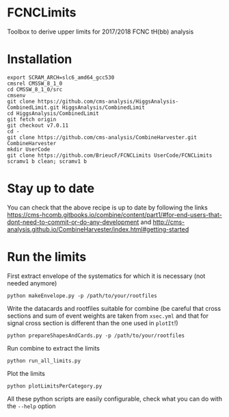 # FCNCLimits
Toolbox to derive upper limits for 2017/2018 FCNC tH(bb) analysis
# Installation
```
export SCRAM_ARCH=slc6_amd64_gcc530
cmsrel CMSSW_8_1_0
cd CMSSW_8_1_0/src 
cmsenv
git clone https://github.com/cms-analysis/HiggsAnalysis-CombinedLimit.git HiggsAnalysis/CombinedLimit
cd HiggsAnalysis/CombinedLimit
git fetch origin
git checkout v7.0.11
cd -
git clone https://github.com/cms-analysis/CombineHarvester.git CombineHarvester
mkdir UserCode
git clone https://github.com/BrieucF/FCNCLimits UserCode/FCNCLimits
scramv1 b clean; scramv1 b
```
# Stay up to date
You can check that the above recipe is up to date by following the links
https://cms-hcomb.gitbooks.io/combine/content/part1/#for-end-users-that-dont-need-to-commit-or-do-any-development
and
http://cms-analysis.github.io/CombineHarvester/index.html#getting-started

# Run the limits
First extract envelope of the systematics for which it is necessary (not needed anymore)

`python makeEnvelope.py -p /path/to/your/rootfiles`

Write the datacards and rootfiles suitable for combine (be careful that cross sections and sum of event weights are taken from `xsec.yml` and that for signal cross section is different than the one used in `plotIt`!)

`python prepareShapesAndCards.py -p /path/to/your/rootfiles`

Run combine to extract the limits

`python run_all_limits.py`

Plot the limits

`python plotLimitsPerCategory.py`

All these python scripts are easily configurable, check what you can do with the `--help` option
